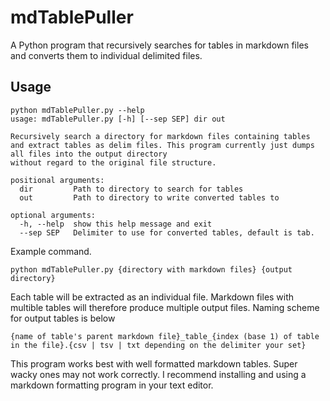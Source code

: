 # mdTablePuller
A Python program that recursively searches for tables in markdown files and converts them to individual delimited files.

## Usage

```
python mdTablePuller.py --help
usage: mdTablePuller.py [-h] [--sep SEP] dir out

Recursively search a directory for markdown files containing tables and extract tables as delim files. This program currently just dumps all files into the output directory
without regard to the original file structure.

positional arguments:
  dir         Path to directory to search for tables
  out         Path to directory to write converted tables to

optional arguments:
  -h, --help  show this help message and exit
  --sep SEP   Delimiter to use for converted tables, default is tab.
 ```
 
 Example command.

```
python mdTablePuller.py {directory with markdown files} {output directory}
```

Each table will be extracted as an individual file. Markdown files with multible tables will therefore produce multiple output files. Naming scheme for output tables is below

```
{name of table's parent markdown file}_table_{index (base 1) of table in the file}.{csv | tsv | txt depending on the delimiter your set}
```

This program works best with well formatted markdown tables. Super wacky ones may not work correctly. I recommend installing and using a
markdown formatting program in your text editor.


